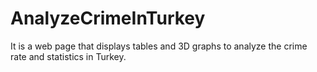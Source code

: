 # AnalyzeCrimeInTurkey
It is a web page that displays tables and 3D graphs to analyze the crime rate and statistics in Turkey.
